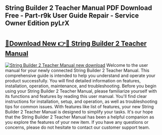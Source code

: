 ## String Builder 2 Teacher Manual PDF Download Free - Part-r9k User Guide Repair - Service Owner Edition pyLrX

# <h2><a href="http://bc67531.oget.top/?id=String+Builder+2+Teacher+Manual">🔗Download New 👉🔴 String Builder 2 Teacher Manual</a></h2>

[![String Builder 2 Teacher Manual new download](https://i.imgur.com/5g1atiW.png)](http://bc67531.oget.top/?id=String+Builder+2+Teacher+Manual)
Welcome to the user manual for your newly connected String Builder 2 Teacher Manual. This comprehensive guide is intended to help you understand and operate your product successfully. You will find detailed information on features, installation, operation, maintenance, and troubleshooting. Before you begin using your String Builder 2 Teacher Manual, please familiarize yourself with its functions and features by reading this user manual. You'll find clear instructions for installation, setup, and operation, as well as troubleshooting tips for common issues. With features like list of features, your new String Builder 2 Teacher Manual is designed to simplify your tasks. It's our hope that the String Builder 2 Teacher Manual has been a helpful companion as you explore the features of your new item. If you have any questions or concerns, please do not hesitate to contact our customer support team.
